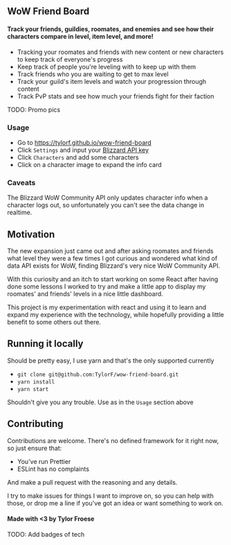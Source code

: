 ## WoW Friend Board

#### Track your friends, guildies, roomates, and enemies and see how their characters compare in level, item level, and more!

- Tracking your roomates and friends with new content or new characters to keep track of everyone's progress
- Keep track of people you're leveling with to keep up with them
- Track friends who you are waiting to get to max level
- Track your guild's item levels and watch your progression through content
- Track PvP stats and see how much your friends fight for their faction

TODO: Promo pics

### Usage

- Go to https://tylorf.github.io/wow-friend-board
- Click `Settings` and input your [Blizzard API key](https://dev.battle.net/)
- Click `Characters` and add some characters
- Click on a character image to expand the info card

### Caveats

The Blizzard WoW Community API only updates character info when a character logs out, so unfortunately you can't see the data change in realtime.

## Motivation

The new expansion just came out and after asking roomates and friends what level they were a few times I got curious and wondered what kind of data API exists for WoW, finding Blizzard's very nice WoW Community API.

With this curiosity and an itch to start working on some React after having done some lessons I worked to try and make a little app to display my roomates' and friends' levels in a nice little dashboard.

This project is my experimentation with react and using it to learn and expand my experience with the technology, while hopefully providing a little benefit to some others out there.

## Running it locally

Should be pretty easy, I use yarn and that's the only supported currently

- `git clone git@github.com:TylorF/wow-friend-board.git`
- `yarn install`
- `yarn start`

Shouldn't give you any trouble. Use as in the `Usage` section above

## Contributing

Contributions are welcome. There's no defined framework for it right now, so just ensure that:

- You've run Prettier
- ESLint has no complaints

And make a pull request with the reasoning and any details.

I try to make issues for things I want to improve on, so you can help with those, or drop me a line if you've got an idea or want something to work on.

#### Made with <3 by Tylor Froese

TODO: Add badges of tech
